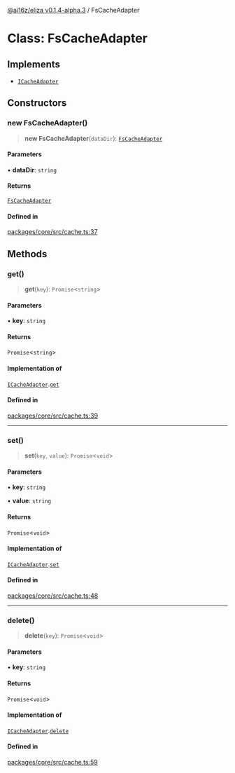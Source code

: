 [@ai16z/eliza v0.1.4-alpha.3](../index.md) / FsCacheAdapter

# Class: FsCacheAdapter

## Implements

- [`ICacheAdapter`](../interfaces/ICacheAdapter.md)

## Constructors

### new FsCacheAdapter()

> **new FsCacheAdapter**(`dataDir`): [`FsCacheAdapter`](FsCacheAdapter.md)

#### Parameters

• **dataDir**: `string`

#### Returns

[`FsCacheAdapter`](FsCacheAdapter.md)

#### Defined in

[packages/core/src/cache.ts:37](https://github.com/amit0365/eliza/blob/main/packages/core/src/cache.ts#L37)

## Methods

### get()

> **get**(`key`): `Promise`\<`string`\>

#### Parameters

• **key**: `string`

#### Returns

`Promise`\<`string`\>

#### Implementation of

[`ICacheAdapter`](../interfaces/ICacheAdapter.md).[`get`](../interfaces/ICacheAdapter.md#get)

#### Defined in

[packages/core/src/cache.ts:39](https://github.com/amit0365/eliza/blob/main/packages/core/src/cache.ts#L39)

***

### set()

> **set**(`key`, `value`): `Promise`\<`void`\>

#### Parameters

• **key**: `string`

• **value**: `string`

#### Returns

`Promise`\<`void`\>

#### Implementation of

[`ICacheAdapter`](../interfaces/ICacheAdapter.md).[`set`](../interfaces/ICacheAdapter.md#set)

#### Defined in

[packages/core/src/cache.ts:48](https://github.com/amit0365/eliza/blob/main/packages/core/src/cache.ts#L48)

***

### delete()

> **delete**(`key`): `Promise`\<`void`\>

#### Parameters

• **key**: `string`

#### Returns

`Promise`\<`void`\>

#### Implementation of

[`ICacheAdapter`](../interfaces/ICacheAdapter.md).[`delete`](../interfaces/ICacheAdapter.md#delete)

#### Defined in

[packages/core/src/cache.ts:59](https://github.com/amit0365/eliza/blob/main/packages/core/src/cache.ts#L59)
